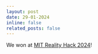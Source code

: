 ```yaml
---
layout: post
date: 29-01-2024
inline: false
related_posts: false
---
```


We won at <a href="https://www.linkedin.com/feed/update/urn:li:activity:7159256095893426177/">MIT Reality Hack 2024</a>!
